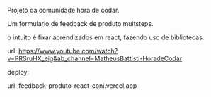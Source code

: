 Projeto da comunidade hora de codar.

Um formulario de feedback de produto multsteps.

o intuito é fixar aprendizados em react, fazendo uso de bibliotecas.


url: https://www.youtube.com/watch?v=PRSruHX_eig&ab_channel=MatheusBattisti-HoradeCodar


deploy: 

url: feedback-produto-react-coni.vercel.app